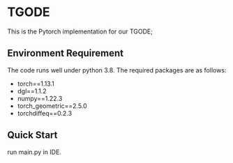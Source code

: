 # TGODE
This is the Pytorch implementation for our TGODE;

## Environment Requirement
The code runs well under python 3.8. The required packages are as follows:
- torch==1.13.1
- dgl==1.1.2
- numpy==1.22.3
- torch_geometric==2.5.0
- torchdiffeq==0.2.3

## Quick Start
run main.py in IDE.
